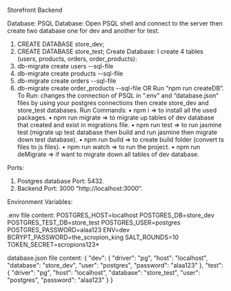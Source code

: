 Storefront Backend

Database:
PSQL Database:
Open PSQL shell and connect to the server then create two database one for dev and another for test.
1.	CREATE DATABASE store_dev;
2.	CREATE DATABASE store_test;
Create Database:
I create 4 tables (users, products, orders, order_products):
1.	db-migrate create users --sql-file
2.	db-migrate create products --sql-file
3.	db-migrate create orders --sql-file
4.	db-migrate create order_products --sql-file
OR Run “npm run createDB”.
To Run:
changes the connection of PSQL in “.env” and “database.json” files by using your postgres connections then create store_dev and store_test databases.
Run Commands:
•	npm i => to install all the used packages.
•	npm run migrate => to migrate up tables of dev database that created and exist in migrations file.
•	npm run test => to run jasmine test (migrate up test database then build and run jasmine then migrate down test database).
•	npm run build => to create build folder (convert ts files to js files).
•	npm run watch => to run the project.
•	npm run deMigrate => if want to migrate down all tables of dev database.

Ports:
1.	Postgres database Port: 5432.
2.	Backend Port: 3000 “http://localhost:3000”.

Environment Variables:

.env file content:
POSTGRES_HOST=localhost
POSTGRES_DB=store_dev
POSTGRES_TEST_DB=store_test
POSTGRES_USER=postgres
POSTGRES_PASSWORD=alaa123
ENV=dev
BCRYPT_PASSWORD=the_scropion_king
SALT_ROUNDS=10
TOKEN_SECRET=scropions123*

database.json file content:
{
    "dev": {
        "driver": "pg",
        "host": "localhost",
        "database": "store_dev",
        "user": "postgres",
        "password": "alaa123"
    },
    "test": {
        "driver": "pg",
        "host": "localhost",
        "database": "store_test",
        "user": "postgres",
        "password": "alaa123"
    }
}


